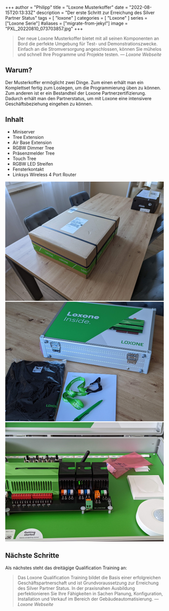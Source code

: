 +++
author = "Philipp"
title = "Loxone Musterkoffer"
date = "2022-08-15T20:13:33Z"
description = "Der erste Schritt zur Erreichung des Silver Partner Status"
tags = [
    "loxone"
]
categories = [
    "Loxone"
]
series = ["Loxone Serie"]
#aliases = ["migrate-from-jekyl"]
image = "PXL_20220810_073703857.jpg"
+++

> Der neue Loxone Musterkoffer bietet mit all seinen Komponenten an Bord die perfekte Umgebung für Test- und Demonstrationszwecke. Einfach an die Stromversorgung angeschlossen, können Sie mühelos und schnell Ihre Programme und Projekte testen.
> — <cite>Loxone Webseite</cite>

<!--more-->

## Warum?

Der Musterkoffer ermöglicht zwei Dinge. Zum einen erhält man ein Komplettset fertig zum Loslegen, um die Programmierung üben zu können. Zum anderen ist er ein Bestandteil der Loxone Partnerzertifizierung. Dadurch erhält man den Partnerstatus, um mit Loxone eine intensivere Geschäftsbeziehung eingehen zu können.

## Inhalt

* Miniserver
* Tree Extension
* Air Base Extension
* RGBW Dimmer Tree
* Präsenzmelder Tree
* Touch Tree
* RGBW LED Streifen
* Fensterkontakt
* Linksys Wireless 4 Port Router

![Verpackung](PXL_20220810_073223131.jpg) ![Merch ist auch dabei](PXL_20220810_073614767.jpg) ![Nahaufnahme Miniserver (grün) und Extensions](PXL_20220811_090952856.jpg)

## Nächste Schritte

Als nächstes steht das dreitägige Qualification Training an:
> Das Loxone Qualification Training bildet die Basis einer erfolgreichen Geschäfts­partnerschaft und ist Grundvoraussetzung zur Erreichung des Silver Partner Status. In der praxisnahen Ausbildung perfektionieren Sie Ihre Fähigkeiten in Sachen Planung, Konfiguration, Installation und Verkauf im Bereich der Gebäude­automatisierung.
> — <cite>Loxone Webseite</cite>
